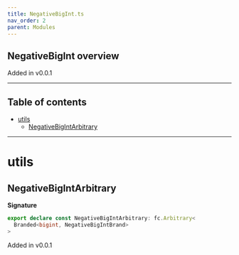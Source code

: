 ```yaml
---
title: NegativeBigInt.ts
nav_order: 2
parent: Modules
---
```


## NegativeBigInt overview

Added in v0.0.1

---

<h2 class="text-delta">Table of contents</h2>

- [utils](#utils)
  - [NegativeBigIntArbitrary](#negativebigintarbitrary)

---

# utils

## NegativeBigIntArbitrary

**Signature**

```ts
export declare const NegativeBigIntArbitrary: fc.Arbitrary<
  Branded<bigint, NegativeBigIntBrand>
>
```

Added in v0.0.1
